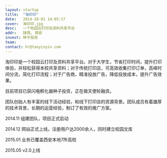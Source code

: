 ```yaml
---
layout: startup
title:  "淘印印"
date:   2014-10-01 14:05:17
cover:	淘印印.jpg
desc:	一个校园云打印及资料共享平台
addr:	陕西, 西安
invest:	种子投资
team:	
contact: hr@taoyinyin.com
---
```


淘印印是一个校园云打印及资料共享平台。对于大学生，节省打印时间，提升打印体验，并轻松获得本校共享资料；对于传统打印店，可高效收集打印订单，高峰时间分流，简化打印流程；对于广告商，精准投放广告，降低投放成本，提升广告效果。

目前项目已获闪电孵化器种子投资，正在做天使轮融资。

团队创始人有丰富的线下活动经验，和线下打印店的资源背景。团队成员有着雄厚的技术背景，长期的运营经验，制订了有效的推广方案。

2014.11 组建团队，项目正式启动

2014.12 网站正式上线，注册用户达2000余人，同时建立校园文库

2015.01 业务已覆盖西安本地7所高校

2015.05 v2.0上线